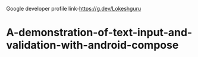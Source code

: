 Google developer profile link-https://g.dev/Lokeshguru

# A-demonstration-of-text-input-and-validation-with-android-compose
